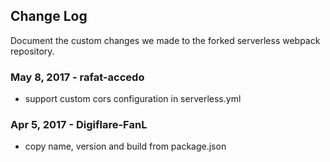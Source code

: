 Change Log
----------

Document the custom changes we made to the forked serverless webpack repository.

### May 8, 2017 - rafat-accedo
  - support custom cors configuration in serverless.yml

### Apr 5, 2017 - Digiflare-FanL
  - copy name, version and build from package.json
